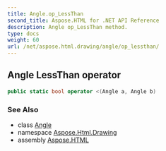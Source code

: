 ```yaml
---
title: Angle.op_LessThan
second_title: Aspose.HTML for .NET API Reference
description: Angle op_LessThan method. 
type: docs
weight: 60
url: /net/aspose.html.drawing/angle/op_lessthan/
---
```

## Angle LessThan operator

```csharp
public static bool operator <(Angle a, Angle b)
```

### See Also

* class [Angle](../)
* namespace [Aspose.Html.Drawing](../../../aspose.html.drawing/)
* assembly [Aspose.HTML](../../../)
